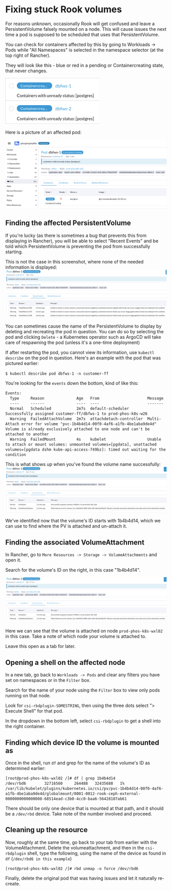 # Fixing stuck Rook volumes
For reasons unknown, occasionally Rook will get confused and leave a PersistentVolume falsely mounted on a node. This will cause issues the next time a pod is supposed to be scheduled that uses that PersistentVolume.

You can check for containers affected by this by going to Workloads -> Pods while "All Namespaces" is selected in the namespace selector (at the top right of Rancher).

They will look like this - blue or red in a pending or Containercreating state, that never changes.

![Alt text](03-screen01.png)

Here is a picture of an affected pod:

![Alt text](03-screen02.png)

## Finding the affected PersistentVolume
If you're lucky (as there is sometimes a bug that prevents this from displaying in Rancher), you will be able to select "Recent Events" and be told which PersistentVolume is preventing the pod from successfully starting.

This is not the case in this screenshot, where none of the needed information is displayed:
![Alt text](03-screen03.png)

You can sometimes cause the name of the PersistentVolume to display by deleting and recreating the pod in question. You can do so by selecting the pod and clicking `Delete` - a Kubernetes operator such as ArgoCD will take care of respawning the pod (unless it's a one-time deployment)

If after restarting the pod, you cannot view its information, use `kubectl describe` on the pod in question. Here's an example with the pod that was pictured earlier:

`$ kubectl describe pod dbfws-1 -n customer-ff`

You're looking for the `events` down the bottom, kind of like this:

```
Events:
  Type     Reason              Age   From                     Message
  ----     ------              ----  ----                     -------
  Normal   Scheduled           2m7s  default-scheduler        Successfully assigned customer-ff/dbfws-1 to prod-phos-k8s-w26
  Warning  FailedAttachVolume  2m7s  attachdetach-controller  Multi-Attach error for volume "pvc-1b4b4d14-00f0-4af6-a1fb-4be1aba9de4d" Volume is already exclusively attached to one node and can't be attached to another
  Warning  FailedMount         4s    kubelet                  Unable to attach or mount volumes: unmounted volumes=[pgdata], unattached volumes=[pgdata dshm kube-api-access-749bz]: timed out waiting for the condition
```

This is what shows up when you've found the volume name successfully:
![Alt text](03-screen04.png)

We've identified now that the volume's ID starts with 1b4b4d14, which we can use to find where the PV is attached and un-attach it.

## Finding the associated VolumeAttachment
In Rancher, go to `More Resources -> Storage -> VolumeAttachments` and open it.

Search for the volume's ID on the right, in this case "1b4b4d14".

![Alt text](03-screen04.png)

Here we can see that the volume is attached on node `prod-phos-k8s-wxl02` in this case. Take a note of which node your volume is attached to.

Leave this open as a tab for later.

## Opening a shell on the affected node
In a new tab, go back to `Workloads -> Pods` and clear any filters you have set on namespaces or in the `Filter` box.

Search for the name of your node using the `Filter` box to view only pods running on that node.

Look for `csi-rbdplugin-SOMESTRING`, then using the three dots select "> Execute Shell" for that pod.

In the dropdown in the bottom left, select `csi-rbdplugin` to get a shell into the right container.

## Finding which device ID the volume is mounted as
Once in the shell, run `df` and grep for the name of the volume's ID as determined earlier:

```
[root@prod-phos-k8s-wxl02 /]# df | grep 1b4b4d14
/dev/rbd6        32716560     264488   32435688   1% /var/lib/kubelet/plugins/kubernetes.io/csi/pv/pvc-1b4b4d14-00f0-4af6-a1fb-4be1aba9de4d/globalmount/0001-0012-rook-ceph-external-0000000000000008-68514ead-c3b0-4cc0-baa6-56428107ab61
```

There should be only one device that is mounted at that path, and it should be a `/dev/rbd` device. Take note of the number involved and proceed.

## Cleaning up the resource
Now, roughly at the same time, go back to your tab from earlier with the VolumeAttachment. Delete the volumeattachment, and then in the `csi-rbdplugin` shell, type the following, using the name of the device as found in `df` (`/dev/rbd6 in this example`)

```
[root@prod-phos-k8s-wxl02 /]# rbd unmap -o force /dev/rbd6
```

Finally, delete the original pod that was having issues and let it naturally re-create.

